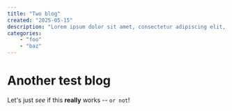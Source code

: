 ```yaml
---
title: "Two blog"
created: "2025-05-15"
description: "Lorem ipsum dolor sit amet, consectetur adipiscing elit, sed do eiusmod tempor incididunt ut labore et dolore magna aliqua."
categories:
    - "foo"
    - "baz"
---
```


# Another test blog

Let's just *see* if this **really** works -- `or not`!
